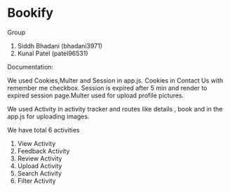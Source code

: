 # Bookify

Group
1) Siddh Bhadani (bhadani3971)
2) Kunal Patel (patel96531)

Documentation:

We used Cookies,Multer and Session in app.js.
Cookies in Contact Us with remember me checkbox.
Session is expired after 5 min and render to expired session
page.Multer used for upload profile pictures.

We used Activity in activity tracker and routes like details
, book and in the app.js for uploading images.

We have total 6 activities
1) View Activity
2) Feedback Activity
3) Review Activity
4) Upload Activity
5) Search Activity
6) Filter Activity
